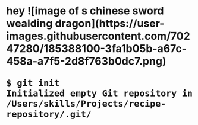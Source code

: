 <h1> hey
![image of s chinese sword wealding dragon](https://user-images.githubusercontent.com/70247280/185388100-3fa1b05b-a67c-458a-a7f5-2d8f763b0dc7.png)
 
 ```
$ git init
Initialized empty Git repository in /Users/skills/Projects/recipe-repository/.git/
```

